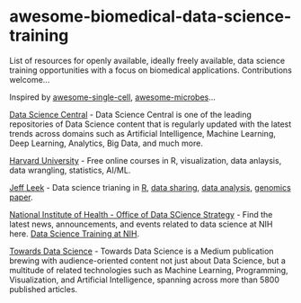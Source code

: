 # awesome-biomedical-data-science-training
List of resources for openly available, ideally freely available, data science training opportunities with a focus on biomedical applications. Contributions welcome...  

Inspired by [awesome-single-cell](https://github.com/seandavi/awesome-single-cell/blob/master/README.md), [awesome-microbes](https://github.com/stevetsa/awesome-microbes)...


[Data Science Central](https://www.datasciencecentral.com/) - Data Science Central is one of the leading repositories of Data Science content that is regularly updated with the latest trends across domains such as Artificial Intelligence, Machine Learning, Deep Learning, Analytics, Big Data, and much more.  

[Harvard University](https://online-learning.harvard.edu/subject/data-science) - Free online courses in R, visualization, data anlaysis, data wrangling, statistics, AI/ML.  

[Jeff Leek](https://github.com/jtleek) - Data science trianing in [R](https://github.com/jtleek/rpackages), [data sharing](https://github.com/jtleek/datasharing), [data analysis](https://github.com/jtleek/dataanalysis), [genomics paper](https://github.com/jtleek/genomicspapers). 

[National Institute of Health - Office of Data SCience Strategy](https://datascience.nih.gov/news) - Find the latest news, announcements, and events related to data science at NIH here.  [Data Science Training at NIH](https://datascience.nih.gov/data-science-training-resources).  


[Towards Data Science](https://towardsdatascience.com/) - Towards Data Science is a Medium publication brewing with audience-oriented content not just about Data Science, but a multitude of related technologies such as Machine Learning, Programming, Visualization, and Artificial Intelligence, spanning across more than 5800 published articles.  

